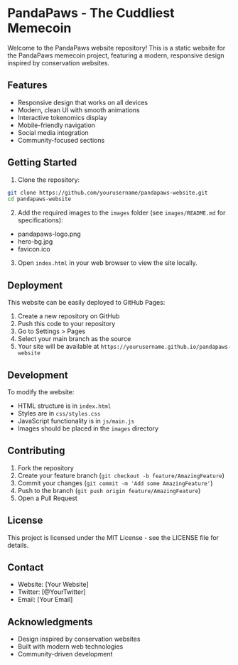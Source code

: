 # PandaPaws - The Cuddliest Memecoin

Welcome to the PandaPaws website repository! This is a static website for the PandaPaws memecoin project, featuring a modern, responsive design inspired by conservation websites.

## Features

- Responsive design that works on all devices
- Modern, clean UI with smooth animations
- Interactive tokenomics display
- Mobile-friendly navigation
- Social media integration
- Community-focused sections

## Getting Started

1. Clone the repository:
```bash
git clone https://github.com/yourusername/pandapaws-website.git
cd pandapaws-website
```

2. Add the required images to the `images` folder (see `images/README.md` for specifications):
- pandapaws-logo.png
- hero-bg.jpg
- favicon.ico

3. Open `index.html` in your web browser to view the site locally.

## Deployment

This website can be easily deployed to GitHub Pages:

1. Create a new repository on GitHub
2. Push this code to your repository
3. Go to Settings > Pages
4. Select your main branch as the source
5. Your site will be available at `https://yourusername.github.io/pandapaws-website`

## Development

To modify the website:

- HTML structure is in `index.html`
- Styles are in `css/styles.css`
- JavaScript functionality is in `js/main.js`
- Images should be placed in the `images` directory

## Contributing

1. Fork the repository
2. Create your feature branch (`git checkout -b feature/AmazingFeature`)
3. Commit your changes (`git commit -m 'Add some AmazingFeature'`)
4. Push to the branch (`git push origin feature/AmazingFeature`)
5. Open a Pull Request

## License

This project is licensed under the MIT License - see the LICENSE file for details.

## Contact

- Website: [Your Website]
- Twitter: [@YourTwitter]
- Email: [Your Email]

## Acknowledgments

- Design inspired by conservation websites
- Built with modern web technologies
- Community-driven development 
